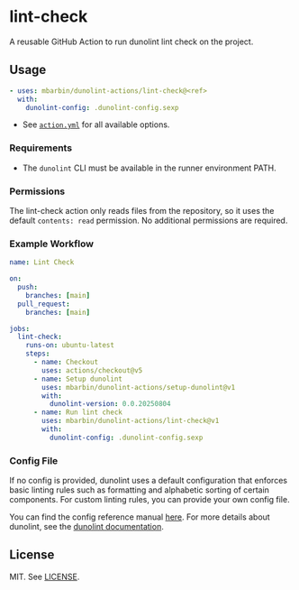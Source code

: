 # lint-check

A reusable GitHub Action to run dunolint lint check on the project.

## Usage

```yaml
- uses: mbarbin/dunolint-actions/lint-check@<ref>
  with:
    dunolint-config: .dunolint-config.sexp
```

- See [`action.yml`](./action.yml) for all available options.

### Requirements

- The `dunolint` CLI must be available in the runner environment PATH.

### Permissions

The lint-check action only reads files from the repository, so it uses the default `contents: read` permission. No additional permissions are required.

### Example Workflow

```yaml
name: Lint Check

on:
  push:
    branches: [main]
  pull_request:
    branches: [main]

jobs:
  lint-check:
    runs-on: ubuntu-latest
    steps:
      - name: Checkout
        uses: actions/checkout@v5
      - name: Setup dunolint
        uses: mbarbin/dunolint-actions/setup-dunolint@v1
        with:
          dunolint-version: 0.0.20250804
      - name: Run lint check
        uses: mbarbin/dunolint-actions/lint-check@v1
        with:
          dunolint-config: .dunolint-config.sexp
```

### Config File

If no config is provided, dunolint uses a default configuration that enforces basic linting rules such as formatting and alphabetic sorting of certain components. For custom linting rules, you can provide your own config file.

You can find the config reference manual [here](https://mbarbin.github.io/dunolint/docs/reference/config/). For more details about dunolint, see the [dunolint documentation](https://mbarbin.github.io/dunolint/).

## License

MIT. See [LICENSE](../LICENSE).
